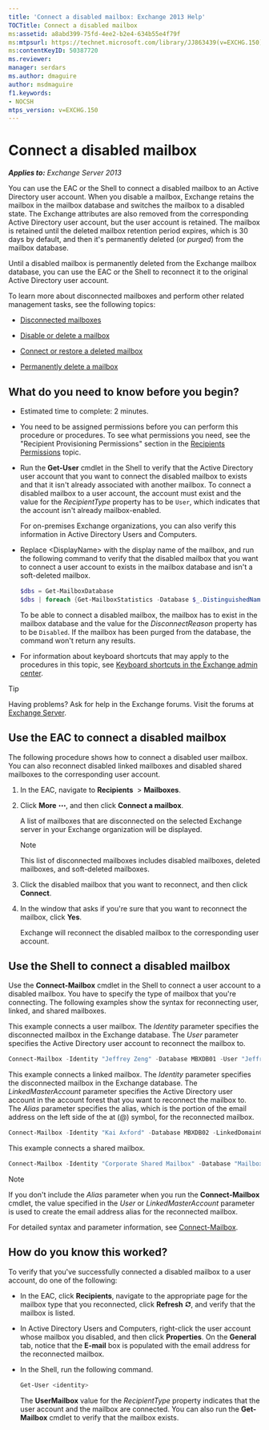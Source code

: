 ```yaml
---
title: 'Connect a disabled mailbox: Exchange 2013 Help'
TOCTitle: Connect a disabled mailbox
ms:assetid: a8abd399-75fd-4ee2-b2e4-634b55e4f79f
ms:mtpsurl: https://technet.microsoft.com/library/JJ863439(v=EXCHG.150)
ms:contentKeyID: 50387720
ms.reviewer: 
manager: serdars
ms.author: dmaguire
author: msdmaguire
f1.keywords:
- NOCSH
mtps_version: v=EXCHG.150
---
```


# Connect a disabled mailbox

_**Applies to:** Exchange Server 2013_

You can use the EAC or the Shell to connect a disabled mailbox to an Active Directory user account. When you disable a mailbox, Exchange retains the mailbox in the mailbox database and switches the mailbox to a disabled state. The Exchange attributes are also removed from the corresponding Active Directory user account, but the user account is retained. The mailbox is retained until the deleted mailbox retention period expires, which is 30 days by default, and then it's permanently deleted (or *purged*) from the mailbox database.

Until a disabled mailbox is permanently deleted from the Exchange mailbox database, you can use the EAC or the Shell to reconnect it to the original Active Directory user account.

To learn more about disconnected mailboxes and perform other related management tasks, see the following topics:

- [Disconnected mailboxes](disconnected-mailboxes-exchange-2013-help.md)

- [Disable or delete a mailbox](disable-or-delete-a-mailbox-exchange-2013-help.md)

- [Connect or restore a deleted mailbox](connect-or-restore-a-deleted-mailbox-exchange-2013-help.md)

- [Permanently delete a mailbox](permanently-delete-a-mailbox-exchange-2013-help.md)

## What do you need to know before you begin?

- Estimated time to complete: 2 minutes.

- You need to be assigned permissions before you can perform this procedure or procedures. To see what permissions you need, see the "Recipient Provisioning Permissions" section in the [Recipients Permissions](recipients-permissions-exchange-2013-help.md) topic.

- Run the **Get-User** cmdlet in the Shell to verify that the Active Directory user account that you want to connect the disabled mailbox to exists and that it isn't already associated with another mailbox. To connect a disabled mailbox to a user account, the account must exist and the value for the *RecipientType* property has to be `User`, which indicates that the account isn't already mailbox-enabled.

  For on-premises Exchange organizations, you can also verify this information in Active Directory Users and Computers.

- Replace \<DisplayName\> with the display name of the mailbox, and run the following command to verify that the disabled mailbox that you want to connect a user account to exists in the mailbox database and isn't a soft-deleted mailbox.

  ```powershell
  $dbs = Get-MailboxDatabase
  $dbs | foreach {Get-MailboxStatistics -Database $_.DistinguishedName} | where {$_.DisplayName -eq "<DisplayName>"} | Format-List DisplayName,Database,DisconnectReason
  ```

  To be able to connect a disabled mailbox, the mailbox has to exist in the mailbox database and the value for the *DisconnectReason* property has to be `Disabled`. If the mailbox has been purged from the database, the command won't return any results.

- For information about keyboard shortcuts that may apply to the procedures in this topic, see [Keyboard shortcuts in the Exchange admin center](keyboard-shortcuts-in-the-exchange-admin-center-2013-help.md).

> [!TIP]
> Having problems? Ask for help in the Exchange forums. Visit the forums at [Exchange Server](https://go.microsoft.com/fwlink/p/?linkid=60612).

## Use the EAC to connect a disabled mailbox

The following procedure shows how to connect a disabled user mailbox. You can also reconnect disabled linked mailboxes and disabled shared mailboxes to the corresponding user account.

1. In the EAC, navigate to **Recipients**  \> **Mailboxes**.

2. Click **More** ![More Options Icon](images/JJ150550.5381819e-3b21-4873-8714-e9b956290b28(EXCHG.150).gif "More Options Icon"), and then click **Connect a mailbox**.

   A list of mailboxes that are disconnected on the selected Exchange server in your Exchange organization will be displayed.

   > [!NOTE]
   > This list of disconnected mailboxes includes disabled mailboxes, deleted mailboxes, and soft-deleted mailboxes.

3. Click the disabled mailbox that you want to reconnect, and then click **Connect**.

4. In the window that asks if you're sure that you want to reconnect the mailbox, click **Yes**.

   Exchange will reconnect the disabled mailbox to the corresponding user account.

## Use the Shell to connect a disabled mailbox

Use the **Connect-Mailbox** cmdlet in the Shell to connect a user account to a disabled mailbox. You have to specify the type of mailbox that you're connecting. The following examples show the syntax for reconnecting user, linked, and shared mailboxes.

This example connects a user mailbox. The *Identity* parameter specifies the disconnected mailbox in the Exchange database. The *User* parameter specifies the Active Directory user account to reconnect the mailbox to.

```powershell
Connect-Mailbox -Identity "Jeffrey Zeng" -Database MBXDB01 -User "Jeffrey Zeng"
```

This example connects a linked mailbox. The *Identity* parameter specifies the disconnected mailbox in the Exchange database. The *LinkedMasterAccount* parameter specifies the Active Directory user account in the account forest that you want to reconnect the mailbox to. The *Alias* parameter specifies the alias, which is the portion of the email address on the left side of the at (@) symbol, for the reconnected mailbox.

```powershell
Connect-Mailbox -Identity "Kai Axford" -Database MBXDB02 -LinkedDomainController FabrikamDC01 -LinkedMasterAccount kai.axford@fabrikam.com -Alias kaia
```

This example connects a shared mailbox.

```powershell
Connect-Mailbox -Identity "Corporate Shared Mailbox" -Database "Mailbox Database 03" -User "Corporate Shared Mailbox" -Alias corpshared -Shared
```

> [!NOTE]
> If you don't include the <EM>Alias</EM> parameter when you run the <STRONG>Connect-Mailbox</STRONG> cmdlet, the value specified in the <EM>User</EM> or <EM>LinkedMasterAccount</EM> parameter is used to create the email address alias for the reconnected mailbox.

For detailed syntax and parameter information, see [Connect-Mailbox](https://docs.microsoft.com/powershell/module/exchange/Connect-Mailbox).

## How do you know this worked?

To verify that you've successfully connected a disabled mailbox to a user account, do one of the following:

- In the EAC, click **Recipients**, navigate to the appropriate page for the mailbox type that you reconnected, click **Refresh** ![Refresh Icon](images/Dn624163.85f271ca-32a4-426c-842a-d2172567099d(EXCHG.150).gif "Refresh Icon"), and verify that the mailbox is listed.

- In Active Directory Users and Computers, right-click the user account whose mailbox you disabled, and then click **Properties**. On the **General** tab, notice that the **E-mail** box is populated with the email address for the reconnected mailbox.

- In the Shell, run the following command.

  ```powershell
  Get-User <identity>
  ```

  The **UserMailbox** value for the *RecipientType* property indicates that the user account and the mailbox are connected. You can also run the **Get-Mailbox** cmdlet to verify that the mailbox exists.
